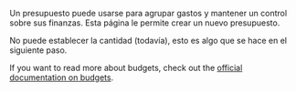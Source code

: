 Un presupuesto puede usarse para agrupar gastos y mantener un control sobre sus finanzas. Esta página le permite crear un nuevo presupuesto.

No puede establecer la cantidad (todavía), esto es algo que se hace en el siguiente paso.

If you want to read more about budgets, check out the [official documentation on budgets](https://firefly-iii.readthedocs.io/en/latest/concepts/budgets.html).